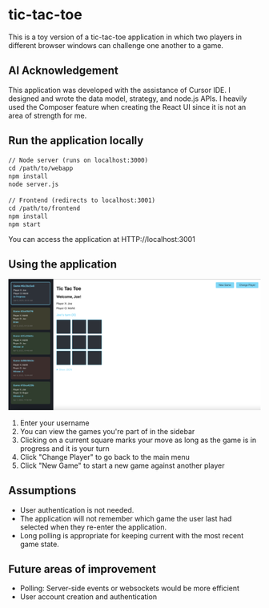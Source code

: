 # tic-tac-toe
This is a toy version of a tic-tac-toe application in which two players in different browser windows can challenge one another to a game.

## AI Acknowledgement
This application was developed with the assistance of Cursor IDE. I designed and wrote the data model, strategy, and node.js APIs. I heavily used the Composer feature when creating the React UI since it is not an area of strength for me.

## Run the application locally
```
// Node server (runs on localhost:3000)
cd /path/to/webapp
npm install
node server.js

// Frontend (redirects to localhost:3001)
cd /path/to/frontend
npm install
npm start
```
You can access the application at HTTP://localhost:3001

## Using the application
![Screenshot of tic-tac-toe app](https://github.com/mohitpalkohli/tic-tac-toe/blob/main/App_screenshot.png)


1. Enter your username
2. You can view the games you're part of in the sidebar
3. Clicking on a current square marks your move as long as the game is in progress and it is your turn
4. Click "Change Player" to go back to the main menu
5. Click "New Game" to start a new game against another player

## Assumptions
* User authentication is not needed.
* The application will not remember which game the user last had selected when they re-enter the application.
* Long polling is appropriate for keeping current with the most recent game state.

## Future areas of improvement
* Polling: Server-side events or websockets would be more efficient
* User account creation and authentication
